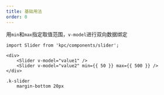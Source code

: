 ```yaml
---
title: 基础用法
order: 0
---
```


用`min`和`max`指定取值范围，`v-model`进行双向数据绑定

```vdt
import Slider from 'kpc/components/slider';

<div>
    <Slider v-model="value1" />
    <Slider v-model="value2" min={{ 50 }} max={{ 500 }} />
</div>
```

```styl
.k-slider
    margin-bottom 20px
```
